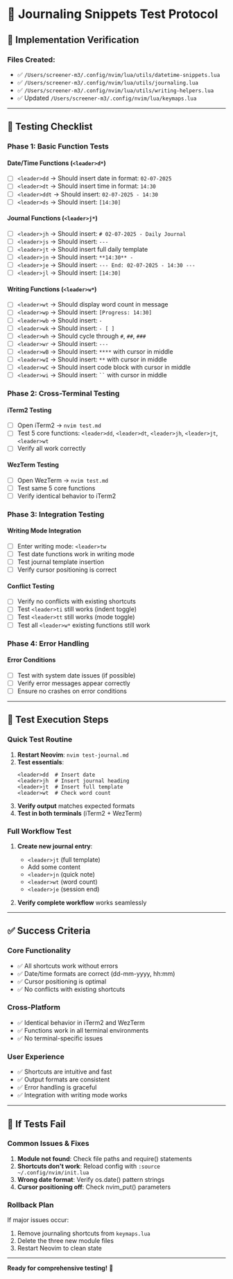 # 🧪 Journaling Snippets Test Protocol

## 🎯 **Implementation Verification**

### **Files Created:**
- ✅ `/Users/screener-m3/.config/nvim/lua/utils/datetime-snippets.lua`
- ✅ `/Users/screener-m3/.config/nvim/lua/utils/journaling.lua`
- ✅ `/Users/screener-m3/.config/nvim/lua/utils/writing-helpers.lua`
- ✅ Updated `/Users/screener-m3/.config/nvim/lua/keymaps.lua`

---

## 🔬 **Testing Checklist**

### **Phase 1: Basic Function Tests**

#### **Date/Time Functions** (`<leader>d*`)
- [ ] `<leader>dd` → Should insert date in format: `02-07-2025`
- [ ] `<leader>dt` → Should insert time in format: `14:30`  
- [ ] `<leader>ddt` → Should insert: `02-07-2025 - 14:30`
- [ ] `<leader>ds` → Should insert: `[14:30] `

#### **Journal Functions** (`<leader>j*`)
- [ ] `<leader>jh` → Should insert: `# 02-07-2025 - Daily Journal`
- [ ] `<leader>js` → Should insert: `---`
- [ ] `<leader>jt` → Should insert full daily template
- [ ] `<leader>jn` → Should insert: `**14:30** - `
- [ ] `<leader>je` → Should insert: `--- End: 02-07-2025 - 14:30 ---`
- [ ] `<leader>jl` → Should insert: `[14:30] `

#### **Writing Functions** (`<leader>w*`)
- [ ] `<leader>wt` → Should display word count in message
- [ ] `<leader>wp` → Should insert: `[Progress: 14:30]`
- [ ] `<leader>wb` → Should insert: `- `
- [ ] `<leader>wk` → Should insert: `- [ ] `
- [ ] `<leader>wh` → Should cycle through `#`, `##`, `###`
- [ ] `<leader>wr` → Should insert: `---`
- [ ] `<leader>wB` → Should insert: `****` with cursor in middle
- [ ] `<leader>wI` → Should insert: `**` with cursor in middle
- [ ] `<leader>wC` → Should insert code block with cursor in middle
- [ ] `<leader>wi` → Should insert: ``` `` ``` with cursor in middle

### **Phase 2: Cross-Terminal Testing**

#### **iTerm2 Testing**
- [ ] Open iTerm2 → `nvim test.md`
- [ ] Test 5 core functions: `<leader>dd`, `<leader>dt`, `<leader>jh`, `<leader>jt`, `<leader>wt`
- [ ] Verify all work correctly

#### **WezTerm Testing**  
- [ ] Open WezTerm → `nvim test.md`
- [ ] Test same 5 core functions
- [ ] Verify identical behavior to iTerm2

### **Phase 3: Integration Testing**

#### **Writing Mode Integration**
- [ ] Enter writing mode: `<leader>tw`
- [ ] Test date functions work in writing mode
- [ ] Test journal template insertion
- [ ] Verify cursor positioning is correct

#### **Conflict Testing**
- [ ] Verify no conflicts with existing shortcuts
- [ ] Test `<leader>ti` still works (indent toggle)
- [ ] Test `<leader>tt` still works (mode toggle)
- [ ] Test all `<leader>w*` existing functions still work

### **Phase 4: Error Handling**

#### **Error Conditions**
- [ ] Test with system date issues (if possible)
- [ ] Verify error messages appear correctly
- [ ] Ensure no crashes on error conditions

---

## 📝 **Test Execution Steps**

### **Quick Test Routine**
1. **Restart Neovim**: `nvim test-journal.md`
2. **Test essentials**: 
   ```
   <leader>dd  # Insert date
   <leader>jh  # Insert journal heading  
   <leader>jt  # Insert full template
   <leader>wt  # Check word count
   ```
3. **Verify output** matches expected formats
4. **Test in both terminals** (iTerm2 + WezTerm)

### **Full Workflow Test**
1. **Create new journal entry**:
   - `<leader>jt` (full template)
   - Add some content
   - `<leader>jn` (quick note)
   - `<leader>wt` (word count)
   - `<leader>je` (session end)

2. **Verify complete workflow** works seamlessly

---

## ✅ **Success Criteria**

### **Core Functionality**
- ✅ All shortcuts work without errors
- ✅ Date/time formats are correct (dd-mm-yyyy, hh:mm)
- ✅ Cursor positioning is optimal
- ✅ No conflicts with existing shortcuts

### **Cross-Platform**
- ✅ Identical behavior in iTerm2 and WezTerm
- ✅ Functions work in all terminal environments
- ✅ No terminal-specific issues

### **User Experience**
- ✅ Shortcuts are intuitive and fast
- ✅ Output formats are consistent
- ✅ Error handling is graceful
- ✅ Integration with writing mode works

---

## 🔄 **If Tests Fail**

### **Common Issues & Fixes**
1. **Module not found**: Check file paths and require() statements
2. **Shortcuts don't work**: Reload config with `:source ~/.config/nvim/init.lua`
3. **Wrong date format**: Verify os.date() pattern strings
4. **Cursor positioning off**: Check nvim_put() parameters

### **Rollback Plan**
If major issues occur:
1. Remove journaling shortcuts from `keymaps.lua`
2. Delete the three new module files
3. Restart Neovim to clean state

---

**Ready for comprehensive testing!** 🎯